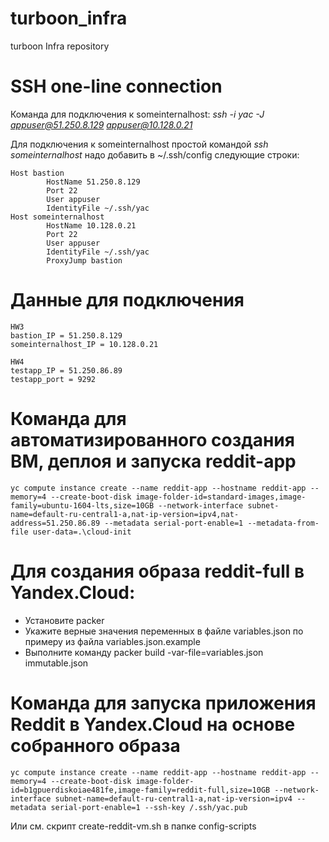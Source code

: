 # turboon_infra
turboon Infra repository

# SSH one-line connection
Команда для подключения к someinternalhost: *ssh -i yac -J appuser@51.250.8.129 appuser@10.128.0.21*

Для подключения к someinternalhost простой командой *ssh someinternalhost* надо добавить в ~/.ssh/config следующие строки:

```
Host bastion
        HostName 51.250.8.129
        Port 22
        User appuser
        IdentityFile ~/.ssh/yac
Host someinternalhost
        HostName 10.128.0.21
        Port 22
        User appuser
        IdentityFile ~/.ssh/yac
        ProxyJump bastion
```
# Данные для подключения
```
HW3
bastion_IP = 51.250.8.129
someinternalhost_IP = 10.128.0.21

HW4
testapp_IP = 51.250.86.89
testapp_port = 9292
```

# Команда для автоматизированного создания ВМ, деплоя и запуска reddit-app

```
yc compute instance create --name reddit-app --hostname reddit-app --memory=4 --create-boot-disk image-folder-id=standard-images,image-family=ubuntu-1604-lts,size=10GB --network-interface subnet-name=default-ru-central1-a,nat-ip-version=ipv4,nat-address=51.250.86.89 --metadata serial-port-enable=1 --metadata-from-file user-data=.\cloud-init
```

# Для создания образа reddit-full в Yandex.Cloud:
* Установите packer
* Укажите верные значения переменных в файле variables.json по примеру из файла variables.json.example
* Выполните команду packer build -var-file=variables.json immutable.json

# Команда для запуска приложения Reddit в Yandex.Cloud на основе собранного образа
```
yc compute instance create --name reddit-app --hostname reddit-app --memory=4 --create-boot-disk image-folder-id=b1gpuerdiskoiae481fe,image-family=reddit-full,size=10GB --network-interface subnet-name=default-ru-central1-a,nat-ip-version=ipv4 --metadata serial-port-enable=1 --ssh-key /.ssh/yac.pub
```
Или см. скрипт create-reddit-vm.sh в папке config-scripts
